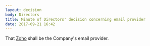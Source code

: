 ```yaml
---
layout: decision
body: Directors
title: Minute of Directors' decision concerning email provider
date: 2017-09-21 16:42
---
```


That [Zoho](https://www.zoho.com/mail) shall be the Company's email provider.
